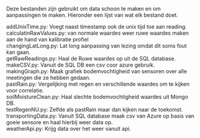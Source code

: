 Deze bestanden zijn gebruikt om data schoon te maken en om aanpassingen te maken. Hieronder een lijst van wat elk bestand doet.

addUnixTime.py: Voegt naast timestamp ook de unix tijd toe aan reading.\
calculatinRawValues.py: van normale waardes weer ruwe waardes maken aan de hand van kalibratie profiel\
changingLatLong.py: Lat long aanpassing van lezing omdat dit soms fout kan gaan.\
getRawReadings.py: Haal de Ruwe waardes op uit de SQL database.\
makeCSV.py: Vanuit de SQL DB een csv coor azure gebruik.\
makingGraph.py: Maak grafiek bodemvochtigheid van sensoren over alle meetingen die ze hebben gedaan.\
pastRain.py: Vergelijking met regen en verschillende waardes om te kijken voor correlatie.\
soilMoistureClean.py: Haal slechte bodemvochtigheid waardes uit Mongo DB.\
testRegenNU.py: Zelfde als pastRain maar dan kijken naar de toekomst.\
transportingData.py: Vanuit SQL database maak csv van Azure op basis van goeie sensore en haal hierbij weer data op.\
weatherApi.py: Krijg data over het weer vanuit api.
